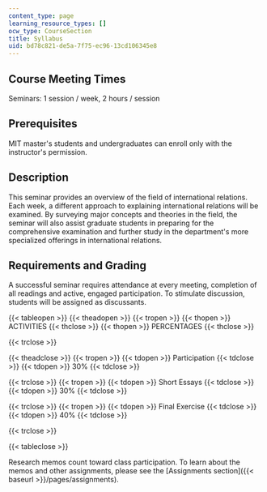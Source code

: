 ```yaml
---
content_type: page
learning_resource_types: []
ocw_type: CourseSection
title: Syllabus
uid: bd78c821-de5a-7f75-ec96-13cd106345e8
---
```


Course Meeting Times
--------------------

Seminars: 1 session / week, 2 hours / session

Prerequisites
-------------

MIT master's students and undergraduates can enroll only with the instructor's permission.

Description
-----------

This seminar provides an overview of the field of international relations. Each week, a different approach to explaining international relations will be examined. By surveying major concepts and theories in the field, the seminar will also assist graduate students in preparing for the comprehensive examination and further study in the department's more specialized offerings in international relations.

Requirements and Grading
------------------------

A successful seminar requires attendance at every meeting, completion of all readings and active, engaged participation. To stimulate discussion, students will be assigned as discussants.

{{< tableopen >}}
{{< theadopen >}}
{{< tropen >}}
{{< thopen >}}
ACTIVITIES
{{< thclose >}}
{{< thopen >}}
PERCENTAGES
{{< thclose >}}

{{< trclose >}}

{{< theadclose >}}
{{< tropen >}}
{{< tdopen >}}
Participation
{{< tdclose >}}
{{< tdopen >}}
30%
{{< tdclose >}}

{{< trclose >}}
{{< tropen >}}
{{< tdopen >}}
Short Essays
{{< tdclose >}}
{{< tdopen >}}
30%
{{< tdclose >}}

{{< trclose >}}
{{< tropen >}}
{{< tdopen >}}
Final Exercise
{{< tdclose >}}
{{< tdopen >}}
40%
{{< tdclose >}}

{{< trclose >}}

{{< tableclose >}}

Research memos count toward class participation. To learn about the memos and other assignments, please see the [Assignments section]({{< baseurl >}}/pages/assignments).